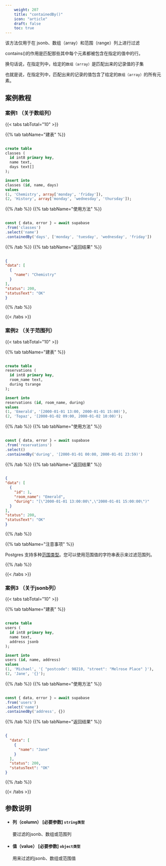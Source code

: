 ```yaml
---
    weight: 207
    title: "containedBy()"
    icon: "article"
    draft: false
    toc: true
---
```




该方法仅用于在 jsonb、数组（array）和范围（range）列上进行过滤

contains()的作用是匹配那些其中每个元素都被包含在指定的值中的行。

换句话说，在指定列中，给定的`数组（array）`是匹配出来的记录值的子集

也就是说，在指定列中，匹配出来的记录的值包含了给定的`数组（array）`的所有元素。





## 案例教程

### 案例1 （关于数组列）

{{< tabs tabTotal="10" >}}
 
{{% tab tabName="建表" %}}



  ```sql
                                                                                
create table
  classes (
    id int8 primary key,
    name text,
    days text[]
  );

insert into
  classes (id, name, days)
values
  (1, 'Chemistry', array['monday', 'friday']),
  (2, 'History', array['monday', 'wednesday', 'thursday']);

  ```



{{% /tab %}}
{{% tab tabName="使用方法" %}}



  ```ts
                                                                                
const { data, error } = await supabase
  .from('classes')
  .select('name')
  .containedBy('days', ['monday', 'tuesday', 'wednesday', 'friday'])
  ```



{{% /tab %}}
{{% tab tabName="返回结果" %}}



  ```json
                                                                                
{
  "data": [
    {
      "name": "Chemistry"
    }
  ],
  "status": 200,
  "statusText": "OK"
}
  ```



{{% /tab %}}


{{< /tabs >}}

### 案例2 （关于范围列）


{{< tabs tabTotal="10" >}}
 
{{% tab tabName="建表" %}}



  ```sql
                                                                                
create table
  reservations (
    id int8 primary key,
    room_name text,
    during tsrange
  );

insert into
  reservations (id, room_name, during)
values
  (1, 'Emerald', '[2000-01-01 13:00, 2000-01-01 15:00)'),
  (2, 'Topaz', '[2000-01-02 09:00, 2000-01-02 10:00)');

  ```



{{% /tab %}}
{{% tab tabName="使用方法" %}}



  ```ts
                                                                                
const { data, error } = await supabase
  .from('reservations')
  .select()
  .containedBy('during', '[2000-01-01 00:00, 2000-01-01 23:59)')
  ```



{{% /tab %}}
{{% tab tabName="返回结果" %}}



  ```json
                                                                                
{
  "data": [
    {
      "id": 1,
      "room_name": "Emerald",
      "during": "[\"2000-01-01 13:00:00\",\"2000-01-01 15:00:00\")"
    }
  ],
  "status": 200,
  "statusText": "OK"
}
  ```



{{% /tab %}}

{{% tab tabName="注意事项" %}}



Postgres 支持多种[范围类型](https://www.postgresql.org/docs/current/rangetypes.html)。您可以使用范围值的字符串表示来过滤范围列。



{{% /tab %}}

{{< /tabs >}}






### 案例3 （关于jsonb列）

{{< tabs tabTotal="10" >}}
 
{{% tab tabName="建表" %}}



  ```sql
                                                                                
create table
  users (
    id int8 primary key,
    name text,
    address jsonb
  );

insert into
  users (id, name, address)
values
  (1, 'Michael', '{ "postcode": 90210, "street": "Melrose Place" }'),
  (2, 'Jane', '{}');
  ```



{{% /tab %}}
{{% tab tabName="使用方法" %}}



  ```ts
                                                                                
const { data, error } = await supabase
  .from('users')
  .select('name')
  .containedBy('address', {})
  ```



{{% /tab %}}
{{% tab tabName="返回结果" %}}



  ```json
                                                                                
  {
    "data": [
      {
        "name": "Jane"
      }
    ],
    "status": 200,
    "statusText": "OK"
  }
  
  ```



{{% /tab %}}


{{< /tabs >}}














## 参数说明


<ul className="method-list-group">
  
<li className="method-list-item">
  <h4 className="method-list-item-label">
    <span className="method-list-item-label-name">
      列（column）
    </span>
    <span className="method-list-item-label-badge required">
      [必要参数]
    </span>
    <span className="method-list-item-validation">
      <code>string类型</code>
    </span>
  </h4>
  <div class="method-list-item-description">

要过滤的jsonb、数组或范围列

  </div>
  
</li>


<li className="method-list-item">
  <h4 className="method-list-item-label">
    <span className="method-list-item-label-name">
      值（value）
    </span>
    <span className="method-list-item-label-badge required">
      [必要参数]
    </span>
    <span className="method-list-item-validation">
      <code>object类型</code>
    </span>
  </h4>
  <div class="method-list-item-description">

用来过滤的jsonb、数组或范围值

  </div>
  
</li>

</ul>